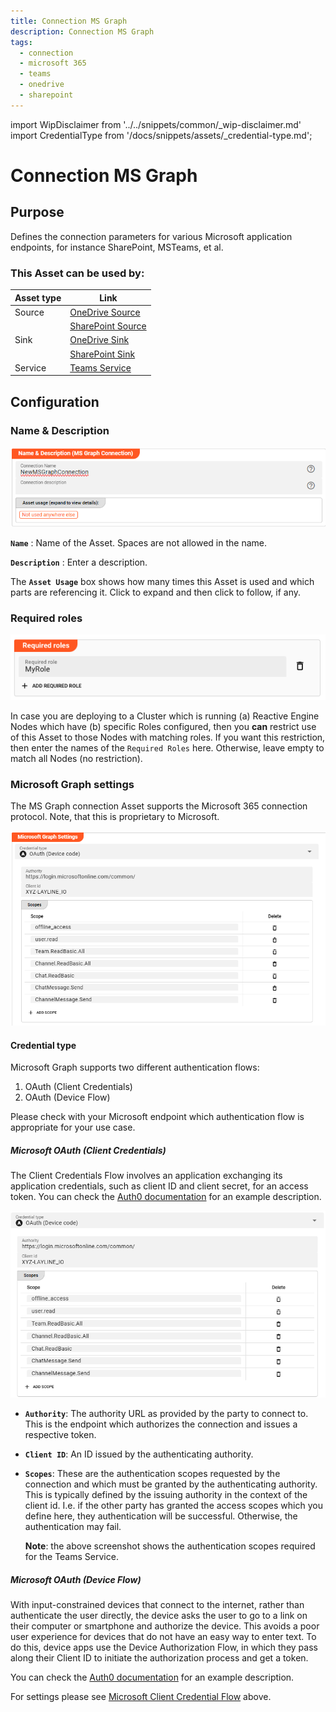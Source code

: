 ```yaml
---
title: Connection MS Graph
description: Connection MS Graph
tags:
  - connection
  - microsoft 365
  - teams
  - onedrive
  - sharepoint
---
```


import WipDisclaimer from '../../snippets/common/_wip-disclaimer.md'
import CredentialType from '/docs/snippets/assets/_credential-type.md';


# Connection MS Graph

## Purpose

Defines the connection parameters for various Microsoft application endpoints, for instance SharePoint, MSTeams, et al.

### This Asset can be used by:

| Asset type | Link                                                              |
|------------|-------------------------------------------------------------------|
| Source     | [OneDrive Source](/docs/assets/sources/asset-source-onedrive)     |
|            | [SharePoint Source](/docs/assets/sources/asset-source-sharepoint) |
| Sink       | [OneDrive Sink](/docs/assets/sinks/asset-sink-onedrive)           |
|            | [SharePoint Sink](/docs/assets/sinks/asset-sink-sharepoint)       |
| Service    | [Teams Service](/docs/assets/services/asset-service-teams)        |

## Configuration

### Name & Description

![Name & Description (Connection MS Graph)](.asset-connection-msgraph_images/Screenshot2024-04-24ConnectionMSGraphName.png "Name & Description (Connection MS Graph)")

**`Name`** : Name of the Asset. Spaces are not allowed in the name.

**`Description`** : Enter a description.

The **`Asset Usage`** box shows how many times this Asset is used and which parts are referencing it. Click to expand and then click to follow, if any.

### Required roles

![Required Roles (Connection MS Graph)](.asset-connection-msgraph_images/c2e6ec39.png "Required Roles (Connection MS Graph)")

In case you are deploying to a Cluster which is running (a) Reactive Engine Nodes which have (b) specific Roles configured, then you **can** restrict use of this Asset to those Nodes with matching
roles.
If you want this restriction, then enter the names of the `Required Roles` here. Otherwise, leave empty to match all Nodes (no restriction).

### Microsoft Graph settings

The MS Graph connection Asset supports the Microsoft 365 connection protocol.
Note, that this is proprietary to Microsoft.

![Microsoft Graph Settings (Connection MS Graph)](.asset-connection-msgraph_images/Screenshot2024-04-25SettingsMSGraph.png)

#### Credential type

Microsoft Graph supports two different authentication flows:

1. OAuth (Client Credentials)
2. OAuth (Device Flow)

Please check with your Microsoft endpoint which authentication flow is appropriate for your use case.

##### Microsoft OAuth (Client Credentials)

The Client Credentials Flow involves an application exchanging its application credentials, such as client ID and client secret, for an access token.
You can check the [Auth0 documentation](https://auth0.com/docs/get-started/authentication-and-authorization-flow/client-credentials-flow) for an example description.

![Microsoft OAuth Client Credential Flow (Connection MS Graph)](.asset-connection-msgraph_images/Screenshot2024-04-25OAuthCredentailFlow.png)

* **`Authority`**:
  The authority URL as provided by the party to connect to. This is the endpoint which authorizes the connection and issues a respective token.

* **`Client ID`**:
  An ID issued by the authenticating authority.

* **`Scopes`**:
  These are the authentication scopes requested by the connection and which must be granted by the authenticating authority.
  This is typically defined by the issuing authority in the context of the client id.
  I.e. if the other party has granted the access scopes which you define here, they authentication will be successful.
  Otherwise, the authentication may fail.

  **Note**: the above screenshot shows the authentication scopes required for the Teams Service.

##### Microsoft OAuth (Device Flow)

With input-constrained devices that connect to the internet, rather than authenticate the user directly, the device asks the user to go to a link on their computer or smartphone and authorize the
device.
This avoids a poor user experience for devices that do not have an easy way to enter text.
To do this, device apps use the Device Authorization Flow, in which they pass along their Client ID to initiate the authorization process and get a token.

You can check the [Auth0 documentation](https://auth0.com/docs/get-started/authentication-and-authorization-flow/device-authorization-flow) for an example description.

For settings please see [Microsoft Client Credential Flow](#microsoft-oauth-client-credentials) above.



<WipDisclaimer></WipDisclaimer>
